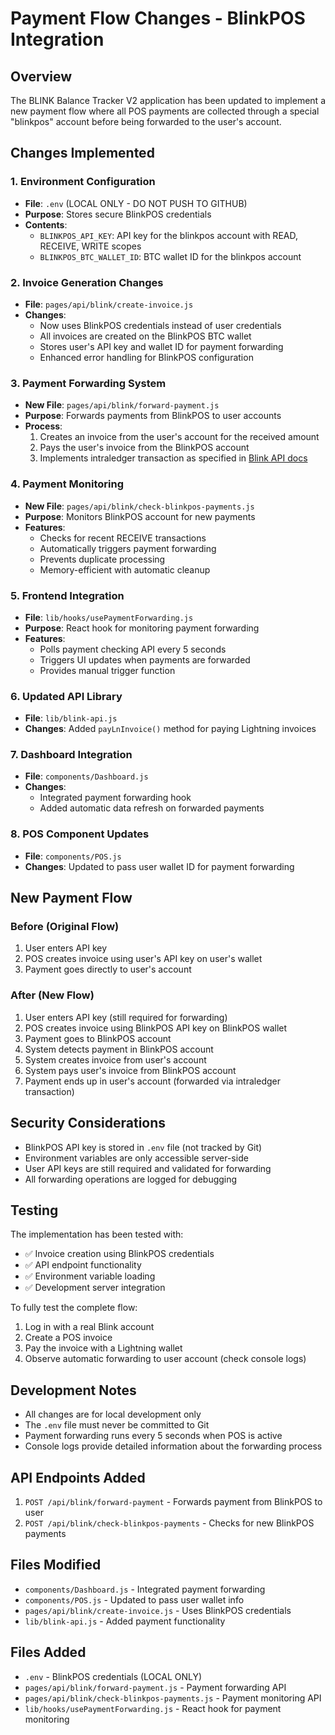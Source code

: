 # Payment Flow Changes - BlinkPOS Integration

## Overview
The BLINK Balance Tracker V2 application has been updated to implement a new payment flow where all POS payments are collected through a special "blinkpos" account before being forwarded to the user's account.

## Changes Implemented

### 1. Environment Configuration
- **File**: `.env` (LOCAL ONLY - DO NOT PUSH TO GITHUB)
- **Purpose**: Stores secure BlinkPOS credentials
- **Contents**:
  - `BLINKPOS_API_KEY`: API key for the blinkpos account with READ, RECEIVE, WRITE scopes
  - `BLINKPOS_BTC_WALLET_ID`: BTC wallet ID for the blinkpos account

### 2. Invoice Generation Changes
- **File**: `pages/api/blink/create-invoice.js`
- **Changes**:
  - Now uses BlinkPOS credentials instead of user credentials
  - All invoices are created on the BlinkPOS BTC wallet
  - Stores user's API key and wallet ID for payment forwarding
  - Enhanced error handling for BlinkPOS configuration

### 3. Payment Forwarding System
- **New File**: `pages/api/blink/forward-payment.js`
- **Purpose**: Forwards payments from BlinkPOS to user accounts
- **Process**:
  1. Creates an invoice from the user's account for the received amount
  2. Pays the user's invoice from the BlinkPOS account
  3. Implements intraledger transaction as specified in [Blink API docs](https://dev.blink.sv/api/btc-ln-send#pay-a-lightning-invoice)

### 4. Payment Monitoring
- **New File**: `pages/api/blink/check-blinkpos-payments.js`
- **Purpose**: Monitors BlinkPOS account for new payments
- **Features**:
  - Checks for recent RECEIVE transactions
  - Automatically triggers payment forwarding
  - Prevents duplicate processing
  - Memory-efficient with automatic cleanup

### 5. Frontend Integration
- **File**: `lib/hooks/usePaymentForwarding.js`
- **Purpose**: React hook for monitoring payment forwarding
- **Features**:
  - Polls payment checking API every 5 seconds
  - Triggers UI updates when payments are forwarded
  - Provides manual trigger function

### 6. Updated API Library
- **File**: `lib/blink-api.js`
- **Changes**: Added `payLnInvoice()` method for paying Lightning invoices

### 7. Dashboard Integration
- **File**: `components/Dashboard.js`
- **Changes**: 
  - Integrated payment forwarding hook
  - Added automatic data refresh on forwarded payments

### 8. POS Component Updates
- **File**: `components/POS.js`
- **Changes**: Updated to pass user wallet ID for payment forwarding

## New Payment Flow

### Before (Original Flow)
1. User enters API key
2. POS creates invoice using user's API key on user's wallet
3. Payment goes directly to user's account

### After (New Flow)
1. User enters API key (still required for forwarding)
2. POS creates invoice using BlinkPOS API key on BlinkPOS wallet
3. Payment goes to BlinkPOS account
4. System detects payment in BlinkPOS account
5. System creates invoice from user's account
6. System pays user's invoice from BlinkPOS account
7. Payment ends up in user's account (forwarded via intraledger transaction)

## Security Considerations

- BlinkPOS API key is stored in `.env` file (not tracked by Git)
- Environment variables are only accessible server-side
- User API keys are still required and validated for forwarding
- All forwarding operations are logged for debugging

## Testing

The implementation has been tested with:
- ✅ Invoice creation using BlinkPOS credentials
- ✅ API endpoint functionality
- ✅ Environment variable loading
- ✅ Development server integration

To fully test the complete flow:
1. Log in with a real Blink account
2. Create a POS invoice
3. Pay the invoice with a Lightning wallet
4. Observe automatic forwarding to user account (check console logs)

## Development Notes

- All changes are for local development only
- The `.env` file must never be committed to Git
- Payment forwarding runs every 5 seconds when POS is active
- Console logs provide detailed information about the forwarding process

## API Endpoints Added

1. `POST /api/blink/forward-payment` - Forwards payment from BlinkPOS to user
2. `POST /api/blink/check-blinkpos-payments` - Checks for new BlinkPOS payments

## Files Modified

- `components/Dashboard.js` - Integrated payment forwarding
- `components/POS.js` - Updated to pass user wallet info
- `pages/api/blink/create-invoice.js` - Uses BlinkPOS credentials
- `lib/blink-api.js` - Added payment functionality

## Files Added

- `.env` - BlinkPOS credentials (LOCAL ONLY)
- `pages/api/blink/forward-payment.js` - Payment forwarding API
- `pages/api/blink/check-blinkpos-payments.js` - Payment monitoring API
- `lib/hooks/usePaymentForwarding.js` - React hook for payment monitoring
